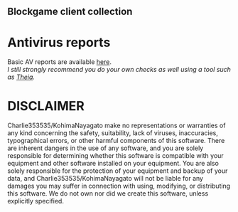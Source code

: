 ## Blockgame client collection

# Antivirus reports
Basic AV reports are available [here](https://charlie35.xyz/client_collection/).  
_I still strongly recommend you do your own checks as well using a tool such as [Theia](https://github.com/Tigermouthbear/Theia)._

# DISCLAIMER
Charlie353535/KohimaNayagato make no representations or warranties of any kind concerning the safety, suitability, lack of viruses, inaccuracies, typographical errors, or other harmful components of this software. There are inherent dangers in the use of any software, and you are solely responsible for determining whether this software is compatible with your equipment and other software installed on your equipment. You are also solely responsible for the protection of your equipment and backup of your data, and Charlie353535/KohimaNayagato will not be liable for any damages you may suffer in connection with using, modifying, or distributing this software. We do not own nor did we create this software, unless explicitly specified.
